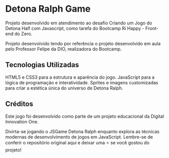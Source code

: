 # Detona Ralph Game

Projeto desenvolvido em atendimento ao desafio Criando um Jogo do Detona Half com Javascript, como tarefa do Bootcamp Ri Happy - Front-end do Zero. 

Projeto desenvolvido tendo por referência o projeto desenvolvido em aula pelo Professor Felipe da DIO, realizadora do Bootcamp.

## Tecnologias Utilizadas
HTML5 e CSS3 para a estrutura e aparência do jogo.
JavaScript para a lógica de programação e interatividade.
Sprites e imagens customizadas para criar a estética única do universo de Detona Ralph.

## Créditos
Este jogo foi desenvolvido como parte de um projeto educacional da Digital Innovation One.

Divirta-se jogando o JSGame Detona Ralph enquanto explora as técnicas modernas de desenvolvimento de jogos em JavaScript. Lembre-se de conferir o repositório original aqui e deixar uma ⭐️ se você gostou do projeto!
